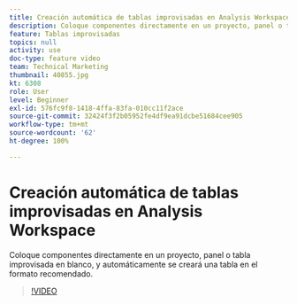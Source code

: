 ```yaml
---
title: Creación automática de tablas improvisadas en Analysis Workspace
description: Coloque componentes directamente en un proyecto, panel o tabla improvisada en blanco, y automáticamente se creará una tabla en el formato recomendado.
feature: Tablas improvisadas
topics: null
activity: use
doc-type: feature video
team: Technical Marketing
thumbnail: 40855.jpg
kt: 6308
role: User
level: Beginner
exl-id: 576fc9f8-1418-4ffa-83fa-010cc11f2ace
source-git-commit: 32424f3f2b05952fe4df9ea91dcbe51684cee905
workflow-type: tm+mt
source-wordcount: '62'
ht-degree: 100%

---
```


# Creación automática de tablas improvisadas en Analysis Workspace

Coloque componentes directamente en un proyecto, panel o tabla improvisada en blanco, y automáticamente se creará una tabla en el formato recomendado.

>[!VIDEO](https://video.tv.adobe.com/v/40855/?quality=12&learn=on)
